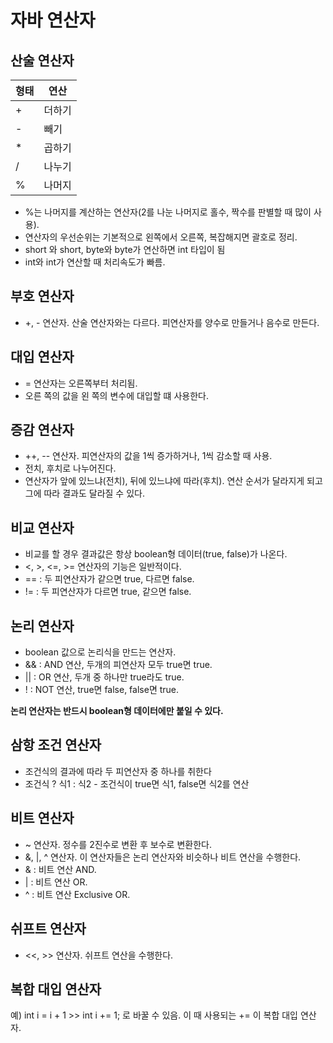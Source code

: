 # 자바 연산자

## 산술 연산자

| 형태 | 연산 |
-----|-----
| + | 더하기 |
| - | 빼기 |
| * | 곱하기 |
| / | 나누기 |
| % | 나머지 |

- %는 나머지를 계산하는 연산자(2를 나눈 나머지로 홀수, 짝수를 판별할 때 많이 사용).
- 연산자의 우선순위는 기본적으로 왼쪽에서 오른쪽, 복잡해지면 괄호로 정리.
- short 와 short, byte와 byte가 연산하면 int 타입이 됨
- int와 int가 연산할 때 처리속도가 빠름.

## 부호 연산자
- +, - 연산자. 산술 연산자와는 다르다. 피연산자를 양수로 만들거나 음수로 만든다.

## 대입 연산자
- = 연산자는 오른쪽부터 처리됨.
- 오른 쪽의 값을 왼 쪽의 변수에 대입할 떄 사용한다.

## 증감 연산자
- ++, -- 연산자. 피연산자의 값을 1씩 증가하거나, 1씩 감소할 때 사용.
- 전치, 후치로 나누어진다.
- 연산자가 앞에 있느냐(전치), 뒤에 있느냐에 따라(후치). 연산 순서가 달라지게 되고 그에 따라 결과도 달라질 수 있다.

## 비교 연산자
- 비교를 할 경우 결과값은 항상 boolean형 데이터(true, false)가 나온다.
- <, >, <=, >= 연산자의 기능은 일반적이다.
- == : 두 피연산자가 같으면 true, 다르면 false.
- != : 두 피연산자가 다르면 true, 같으면 false.

## 논리 연산자
- boolean 값으로 논리식을 만드는 연산자.
- && : AND 연산, 두개의 피연산자 모두 true면 true.
- || : OR 연산, 두개 중 하나만 true라도 true.
- ! : NOT 연산, true면 false, false면 true.

**논리 연산자는 반드시 boolean형 데이터에만 붙일 수 있다.**

## 삼항 조건 연산자
- 조건식의 결과에 따라 두 피연산자 중 하나를 취한다
- 조건식 ? 식1 : 식2 - 조건식이 true면 식1, false면 식2를 연산

## 비트 연산자
- ~ 연산자. 정수를 2진수로 변환 후 보수로 변환한다.
- &, |, ^ 연산자. 이 연산자들은 논리 연산자와 비슷하나 비트 연산을 수행한다.
- & : 비트 연산 AND.
- \| : 비트 연산 OR.
- ^ : 비트 연산 Exclusive OR.

## 쉬프트 연산자
- <<, >> 연산자. 쉬프트 연산을 수행한다.

## 복합 대입 연산자
예) int i = i + 1 >> int i += 1; 로 바꿀 수 있음. 이 때 사용되는 += 이 복합 대입 연산자.
